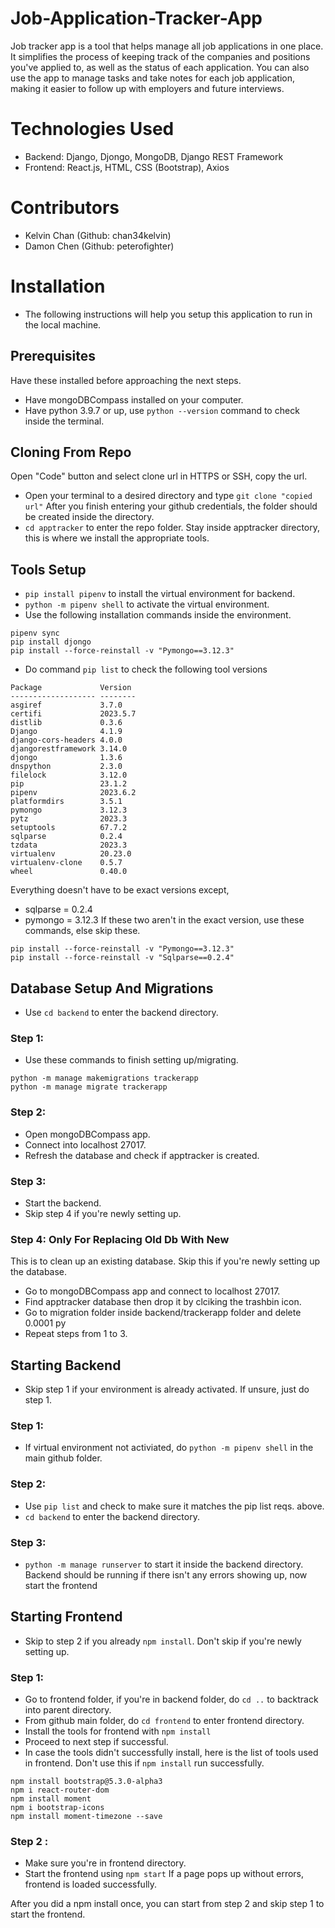 
# Job-Application-Tracker-App

Job tracker app is a tool that helps manage all job applications in one place. It simplifies the process of keeping track of the companies and positions you've applied to, as well as the status of each application. You can also use the app to manage tasks and take notes for each job application, making it easier to follow up with employers and future interviews. 

# Technologies Used

- Backend: Django, Djongo, MongoDB, Django REST Framework
- Frontend: React.js, HTML, CSS (Bootstrap), Axios

# Contributors
- Kelvin Chan (Github: chan34kelvin)
- Damon Chen (Github: peterofighter)

# Installation
- The following instructions will help you setup this application to run in the local machine.

## Prerequisites
Have these installed before approaching the next steps.
- Have mongoDBCompass installed on your computer.
- Have python 3.9.7 or up, use ```python --version``` command to check inside the terminal.

## Cloning From Repo
Open "Code" button and select clone url in HTTPS or SSH, copy the url.
- Open your terminal to a desired directory and type ```git clone "copied url"```
After you finish entering your github credentials, the folder should be created inside the directory.
- ```cd apptracker``` to enter the repo folder.
Stay inside apptracker directory, this is where we install the appropriate tools.

## Tools Setup
- ```pip install pipenv``` to install the virtual environment for backend.
- ```python -m pipenv shell``` to activate the virtual environment.
- Use the following installation commands inside the environment.  
```
pipenv sync
pip install djongo
pip install --force-reinstall -v "Pymongo==3.12.3"
```
- Do command ```pip list``` to check the following tool versions
```
Package             Version
------------------- --------
asgiref             3.7.0
certifi             2023.5.7
distlib             0.3.6
Django              4.1.9
django-cors-headers 4.0.0
djangorestframework 3.14.0
djongo              1.3.6
dnspython           2.3.0
filelock            3.12.0
pip                 23.1.2
pipenv              2023.6.2
platformdirs        3.5.1
pymongo             3.12.3
pytz                2023.3
setuptools          67.7.2
sqlparse            0.2.4
tzdata              2023.3
virtualenv          20.23.0
virtualenv-clone    0.5.7
wheel               0.40.0
```
Everything doesn't have to be exact versions except,
- sqlparse = 0.2.4
- pymongo = 3.12.3
If these two aren't in the exact version, use these commands, else skip these.
```
pip install --force-reinstall -v "Pymongo==3.12.3"
pip install --force-reinstall -v "Sqlparse==0.2.4"
```

## Database Setup And Migrations
- Use ```cd backend``` to enter the backend directory.

### Step 1:
- Use these commands to finish setting up/migrating.
```
python -m manage makemigrations trackerapp
python -m manage migrate trackerapp
```

### Step 2:
- Open mongoDBCompass app.
- Connect into localhost 27017.
- Refresh the database and check if apptracker is created.

### Step 3:
- Start the backend.
- Skip step 4 if you're newly setting up.

### Step 4: Only For Replacing Old Db With New
This is to clean up an existing database. Skip this if you're newly setting up the database.
- Go to mongoDBCompass app and connect to localhost 27017.
- Find apptracker database then drop it by clciking the trashbin icon.
- Go to migration folder inside backend/trackerapp folder and delete 0.0001 py
- Repeat steps from 1 to 3.

## Starting Backend
- Skip step 1 if your environment is already activated. If unsure, just do step 1.

### Step 1:
- If virtual environment not activiated, do ```python -m pipenv shell``` in the main github folder.

### Step 2:
- Use ```pip list``` and check to make sure it matches the pip list reqs. above.
- ```cd backend``` to enter the backend directory.

### Step 3:
- ```python -m manage runserver``` to start it inside the backend directory.
Backend should be running if there isn't any errors showing up, now start the frontend

## Starting Frontend
- Skip to step 2 if you already ```npm install```. Don't skip if you're newly setting up.

### Step 1:
- Go to frontend folder, if you're in backend folder, do ```cd ..``` to backtrack into parent directory.
- From github main folder, do ```cd frontend``` to enter frontend directory.
- Install the tools for frontend with ```npm install```
- Proceed to next step if successful.
- In case the tools didn't successfully install, here is the list of tools used in frontend. Don't use this if ```npm install``` run successfully.
```
npm install bootstrap@5.3.0-alpha3
npm i react-router-dom
npm install moment
npm i bootstrap-icons
npm install moment-timezone --save
```

### Step 2 :
- Make sure you're in frontend directory.
- Start the frontend using ```npm start```
If a page pops up without errors, frontend is loaded successfully.

After you did a npm install once, you can start from step 2 and skip step 1 to start the frontend.

